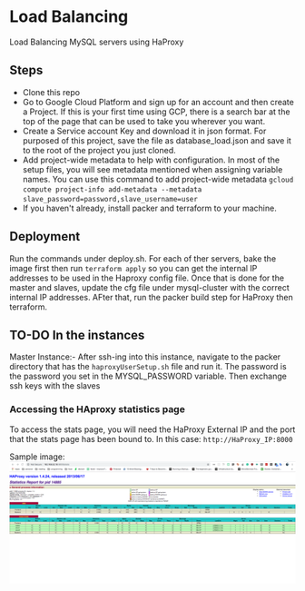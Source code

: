 # Load Balancing

Load Balancing MySQL servers using HaProxy

## Steps
- Clone this repo
- Go to Google Cloud Platform and sign up for an account and then create a Project. If this is your first time using GCP, there is a search bar at the top
of the page that can be used to take you wherever you want. 
- Create a Service account Key and download it in json format. For purposed of this project, save the file as database_load.json and save it to the root of the project you just cloned.
- Add project-wide metadata to help with configuration. In most of the setup files, you will see metadata mentioned when assigning variable names. You can use this command 
to add project-wide metadata `gcloud compute project-info add-metadata --metadata slave_password=password,slave_username=user`
- If you haven't already, install packer and terraform to your machine.


## Deployment
Run the commands under deploy.sh. For each of ther servers, bake the image first then run `terraform apply` so you can get the internal IP addresses to be used in the Haproxy config file.
Once that is done for the master and slaves, update the cfg file under mysql-cluster with the correct internal IP addresses. AFter that, run the packer build step for HaProxy then terraform.

## TO-DO In the instances
Master Instance:- After ssh-ing into this instance, navigate to the packer directory that has the  `haproxyUserSetup.sh` file and run it. The password is the password you set in the MYSQL_PASSWORD variable. Then exchange ssh keys with the slaves

### Accessing the HAproxy statistics page
To access the stats page, you will need the HaProxy External IP and the port that the stats page has been bound to. In this case: `http://HaProxy_IP:8000`

Sample image:
![haproxy stats](images/haprxy.png?raw=true "haproxy stats")